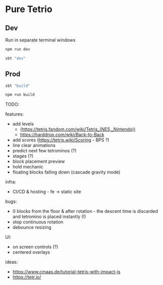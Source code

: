 # Pure Tetrio

## Dev

Run in separate terminal windows
```zsh
npm run dev
```
```zsh
sbt "dev"
```

## Prod
```zsh
sbt "build"
```
```zsh
npm run build
```

TODO:

features:
- add levels 
    - (https://tetris.fandom.com/wiki/Tetris_(NES,_Nintendo))
    - https://harddrop.com/wiki/Back-to-Back
- add scores (https://tetris.wiki/Scoring - BPS ?)
- line clear animations
- predict next few tetrominos (?)
- stages (?)
- block placement preview
- hold mechanic
- floating blocks falling down (cascade gravity mode)

infra:
- CI/CD & hosting - fe -> static site

bugs:
- 0 blocks from the floor & after rotation - the descent time is discarded and tetromino is placed instantly (!)
- stop continuous rotation
- debounce resizing
<!-- - skipped rotation animation on move -->
<!-- - rotate + move -> rotate; kills the rotation -->

UI:
- on screen controls (?)
- centered overlays

ideas: 
- https://www.cmaas.de/tutorial-tetris-with-impact-js
- https://tetr.io/